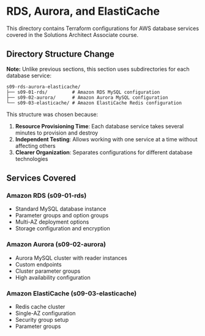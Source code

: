 # RDS, Aurora, and ElastiCache

This directory contains Terraform configurations for AWS database services covered in the Solutions Architect Associate course.

## Directory Structure Change

**Note:** Unlike previous sections, this section uses subdirectories for each database service:

```
s09-rds-aurora-elasticache/
├── s09-01-rds/         # Amazon RDS MySQL configuration
├── s09-02-aurora/      # Amazon Aurora MySQL configuration
└── s09-03-elasticache/ # Amazon ElastiCache Redis configuration
```

This structure was chosen because:

1. **Resource Provisioning Time**: Each database service takes several minutes to provision and destroy
2. **Independent Testing**: Allows working with one service at a time without affecting others
3. **Clearer Organization**: Separates configurations for different database technologies

## Services Covered

### Amazon RDS (s09-01-rds)
- Standard MySQL database instance
- Parameter groups and option groups
- Multi-AZ deployment options
- Storage configuration and encryption

### Amazon Aurora (s09-02-aurora)
- Aurora MySQL cluster with reader instances
- Custom endpoints
- Cluster parameter groups
- High availability configuration

### Amazon ElastiCache (s09-03-elasticache)
- Redis cache cluster
- Single-AZ configuration
- Security group setup
- Parameter groups
